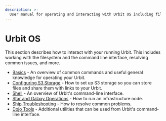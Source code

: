 ```yaml
---
description: >-
  User manual for operating and interacting with Urbit OS including filesystem and command line.
---
```


# Urbit OS

This section describes how to interact with your running Urbit. This includes working with the filesystem and the command line interface, resolving common issues, and more.

- [Basics](basics.md) - An overview of common commands and useful general knowledge for operating your Urbit.
- [Configuring S3 Storage](s3.md) - How to set up S3 storage so you can store files and share them with links to your Urbit.
- [Shell](shell.md) - An overview of Urbit's command-line interface.
- [Star and Galaxy Operations](stars-and-galaxies.md) - How to run an infrastructure node.
- [Ship Troubleshooting](ship-troubleshooting.md) - How to resolve common problems.
- [Dojo Tools](dojo-tools.md) - Additional utilities that can be used from Urbit's command-line interface.
